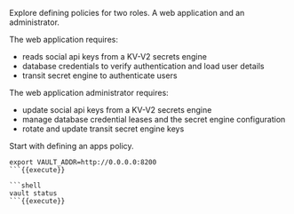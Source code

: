 Explore defining policies for two roles. A web application and an administrator.

The web application requires:

- reads social api keys from a KV-V2 secrets engine
- database credentials to verify authentication and load user details
- transit secret engine to authenticate users

The web application administrator requires:

- update social api keys from a KV-V2 secrets engine
- manage database credential leases and the secret engine configuration
- rotate and update transit secret engine keys

Start with defining an apps policy.


```shell
export VAULT_ADDR=http://0.0.0.0:8200
```{{execute}}

```shell
vault status
```{{execute}}